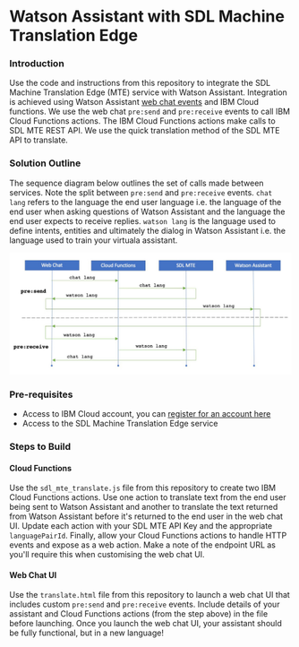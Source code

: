 # Watson Assistant with SDL Machine Translation Edge

### Introduction

Use the code and instructions from this repository to integrate the SDL Machine Translation Edge (MTE) service with Watson Assistant. Integration is achieved using Watson Assistant [web chat events](https://web-chat.global.assistant.watson.cloud.ibm.com/docs.html?to=api-events) and IBM Cloud functions. We use the web chat `pre:send` and `pre:receive` events to call IBM Cloud Functions actions. The IBM Cloud Functions actions make calls to SDL MTE REST API. We use the quick translation method of the SDL MTE API to translate. 

### Solution Outline

The sequence diagram below outlines the set of calls made between services. Note the split between `pre:send` and `pre:receive` events. `chat lang` refers to the language the end user language i.e. the language of the end user when asking questions of Watson Assistant and the language the end user expects to receive replies. `watson lang` is the language used to define intents, entities and ultimately the dialog in Watson Assistant i.e. the language used to train your virtuala assistant. 

![](https://github.com/rodalton/assistant-sdl-mte/blob/main/sequence.jpg)

### Pre-requisites
- Access to IBM Cloud account, you can [register for an account here](https://cloud.ibm.com/registration) 
- Access to the SDL Machine Translation Edge service

### Steps to Build

#### Cloud Functions
Use the `sdl_mte_translate.js` file from this repository to create two IBM Cloud Functions actions. Use one action to translate text from the end user being sent to Watson Assistant and another to translate the text returned from Watson Assistant before it's returned to the end user in the web chat UI. Update each action with your SDL MTE API Key and the appropriate `languagePairId`. Finally, allow your Cloud Functions actions to handle HTTP events and expose as a web action. Make a note of the endpoint URL as you'll require this when customising the web chat UI. 

#### Web Chat UI
Use the `translate.html` file from this repository to launch a web chat UI that includes custom `pre:send` and `pre:receive` events. Include details of your assistant and Cloud Functions actions (from the step above) in the file before launching. Once you launch the web chat UI, your assistant should be fully functional, but in a new language! 

